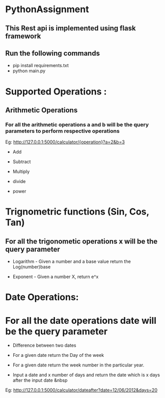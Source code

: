 # PythonAssignment
## This Rest api is implemented using flask framework
#### 
#### 
## Run the following commands 
- pip install requirements.txt
 - python main.py

# Supported Operations :
## Arithmetic Operations
### For all the arithmetic operations a and b will be the query parameters to perform respective operations
Eg: http://127.0.0.1:5000/calculator/{operation}?a=2&b=3

  - Add

	
- Subtract



	
- Multiply



	
- divide



	
- power



	
# Trignometric functions (Sin, Cos, Tan)
## For all the trigonometic operations x will be the query parameter
	
- Logarithm - Given a number and a base value return the Log(number)base 
	
- Exponent - Given a number X, return e^x

# Date Operations:
# For all the date operations date will be the query parameter

	
- Difference between two dates 



	
- For a given date return the Day of the week 
	
- For a given date return the week number in the particular year.
	
- Input a date and x number of days and return the date which is x days after the input date &nbsp

Eg: http://127.0.0.1:5000/calculator/dateafter?date=12/06/2012&days=20
